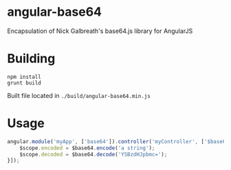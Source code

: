 # angular-base64

Encapsulation of Nick Galbreath's base64.js library for AngularJS

# Building

```
npm install
grunt build
```

Built file located in `./build/angular-base64.min.js`

# Usage

```javascript
angular.module('myApp', ['base64']).controller('myController', ['$base64', '$scope', function($base64, $scope) {
    $scope.encoded = $base64.encode('a string');
    $scope.decoded = $base64.decode('YSBzdHJpbmc=');
}]);
```